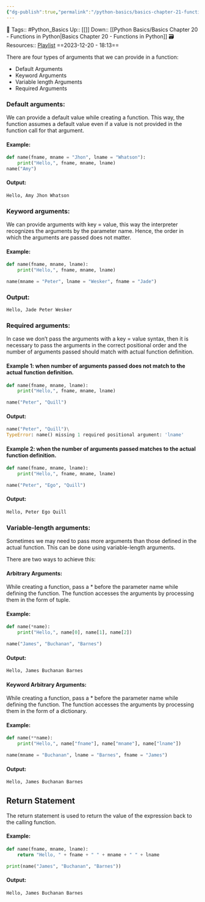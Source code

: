 ```yaml
---
{"dg-publish":true,"permalink":"/python-basics/basics-chapter-21-function-arguments/","dgPassFrontmatter":true,"noteIcon":"1","created":"2023-12-20T18:13:40.822+05:30","updated":"2023-12-20T18:22:25.993+05:30"}
---
```


🧶 Tags:: #Python_Basics 
Up:: [[]]
Down:: [[Python Basics/Basics Chapter 20 - Functions in Python\|Basics Chapter 20 - Functions in Python]]
🗃 Resources:: [Playlist](https://www.youtube.com/playlist?list=PLu0W_9lII9agwh1XjRt242xIpHhPT2llg)
==2023-12-20 - 18:13==

There are four types of arguments that we can provide in a function:
- Default Arguments
- Keyword Arguments
- Variable length Arguments
- Required Arguments

### Default arguments:
We can provide a default value while creating a function. This way, the function assumes a default value even if a value is not provided in the function call for that argument.

#### Example:
```python
def name(fname, mname = "Jhon", lname = "Whatson"):
	print("Hello,", fname, mname, lname)
name("Amy")
```

#### Output:
```python
Hello, Amy Jhon Whatson
```

### Keyword arguments:
We can provide arguments with key = value, this way the interpreter recognizes the arguments by the parameter name. Hence, the order in which the arguments are passed does not matter.

#### Example:
```python
def name(fname, mname, lname):
	print("Hello,", fname, mname, lname)
	
name(mname = "Peter", lname = "Wesker", fname = "Jade")
```

### Output:
```python
Hello, Jade Peter Wesker
```

### Required arguments:
In case we don’t pass the arguments with a key = value syntax, then it is necessary to pass the arguments in the correct positional order and the number of arguments passed should match with actual function definition.

#### Example 1: when number of arguments passed does not match to the actual function definition.

```python
def name(fname, mname, lname):
	print("Hello,", fname, mname, lname)
	
name("Peter", "Quill")
```

#### Output:
```python
name("Peter", "Quill")\
TypeError: name() missing 1 required positional argument: 'lname'
```

#### Example 2: when the number of arguments passed matches to the actual function definition.

```python
def name(fname, mname, lname):
	print("Hello,", fname, mname, lname)
	
name("Peter", "Ego", "Quill")
```

#### Output:
```python
Hello, Peter Ego Quill
```

### Variable-length arguments:
Sometimes we may need to pass more arguments than those defined in the actual function. This can be done using variable-length arguments.

There are two ways to achieve this:

#### Arbitrary Arguments:

While creating a function, pass a * before the parameter name while defining the function. The function accesses the arguments by processing them in the form of tuple.

#### Example:

```python
def name(*name):
	print("Hello,", name[0], name[1], name[2])
	
name("James", "Buchanan", "Barnes")
```

#### Output:
```python
Hello, James Buchanan Barnes
```

#### Keyword Arbitrary Arguments:
While creating a function, pass a * before the parameter name while defining the function. The function accesses the arguments by processing them in the form of a dictionary.

#### Example:
```python
def name(**name):
	print("Hello,", name["fname"], name["mname"], name["lname"])
	
name(mname = "Buchanan", lname = "Barnes", fname = "James")
```

#### Output:

```python
Hello, James Buchanan Barnes
```

## Return Statement
The return statement is used to return the value of the expression back to the calling function.

#### Example:

```python
def name(fname, mname, lname):
	return "Hello, " + fname + " " + mname + " " + lname
	
print(name("James", "Buchanan", "Barnes"))
```

#### Output:
```python
Hello, James Buchanan Barnes
```